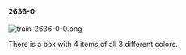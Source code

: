 #### 2636-0
![train-2636-0-0.png](https://github.com/lil-lab/nlvr/raw/master/nlvr/train/images/75/train-2636-0-0.png "train-2636-0-0.png")

There is a box with 4 items of all 3 different colors.
